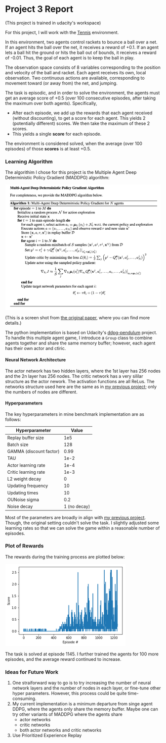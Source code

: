 # Project 3 Report

(This project is trained in udacity's workspace)

For this project, I will work with the [Tennis](https://github.com/Unity-Technologies/ml-agents/blob/master/docs/Learning-Environment-Examples.md#tennis) environment.

In this environment, two agents control rackets to bounce a ball over a net. If an agent hits the ball over the net, it receives a reward of +0.1.  If an agent lets a ball hit the ground or hits the ball out of bounds, it receives a reward of -0.01.  Thus, the goal of each agent is to keep the ball in play.

The observation space consists of 8 variables corresponding to the position and velocity of the ball and racket. Each agent receives its own, local observation.  Two continuous actions are available, corresponding to movement toward (or away from) the net, and jumping. 

The task is episodic, and in order to solve the environment, the agents must get an average score of +0.5 (over 100 consecutive episodes, after taking the maximum over both agents). Specifically,

- After each episode, we add up the rewards that each agent received (without discounting), to get a score for each agent. This yields 2 (potentially different) scores. We then take the maximum of these 2 scores.
- This yields a single **score** for each episode.

The environment is considered solved, when the average (over 100 episodes) of those **scores** is at least +0.5.

### Learning Algorithm

The algorithim I chose for this project is the Multiple Agent Deep Deterministic Policy Gradient (MADDPG) algorithm: 

<img src="pics/maddpg.png" alt="maddpg" style="zoom:67%;" />

(This is a screen shot from [the original paper](https://arxiv.org/pdf/1706.02275.pdf), where you can find more details.)

The python implementation is based on Udacity's [ddpg-pendulum](https://github.com/udacity/deep-reinforcement-learning/tree/master/ddpg-pendulum) project. To handle this multiple agent game, I introduce a `Group` class to combine agents together and share the same memory buffer; however, each agent has their own actor and ctiric. 

#### Neural Network Architecture 

The actor network has two hidden layers, where the 1st layer has 256 nodes and the 2n layer has 256 nodes. The critic network has a very sililar structure as the actor nework. The activation functions are all ReLus. The networks structure used here are the same as in [my previous project](https://github.com/luzk-emory/Udacity-Deep-Reinforcement-Learning/tree/master/p2_continuous-control); only the numbers of nodes are different.

#### Hyperparameters 

The key hyperparameters in mine benchmark implementation are as follows:

| Hyperparameter          | Value |
| ----------------------- | ----- |
| Replay buffer size      | 1e5   |
| Batch size              | 128   |
| GAMMA (discount factor) | 0.99  |
| TAU                     | 1e-2  |
| Actor learning rate     | 1e-4  |
| Critic learning rate    | 1e-3  |
| L2 weight decay         | 0     |
| Updating frequency      | 10    |
| Updating times          | 10    |
| OUNoise sigma           | 0.2   |
| Noise decay      | 1 (no decay) |

Most of the parameters are broadly in align with [my previous project](https://github.com/luzk-emory/Udacity-Deep-Reinforcement-Learning/tree/master/p2_continuous-control). Though, the original setting couldn't solve the task. I slightly adjusted some learning rates so that we can solve the game within a reasonable number of episodes. 

### Plot of Rewards

The rewards during the training process are plotted below:

![rewards](pics/rewards.png)

The task is solved at episode 1145. I further trained the agents for 100 more episodes, and the average reward continued to increase.

### Ideas for Future Work

1. One straiforward way to go is to try increasing the number of neural network layers and the number of nodes in each layer, or fine-tune other hyper parameters. However, this process could be quite time-consuming. 
2. My current implementation is a minimum departure from singe agent DDPG, where the agents only share the memory buffer. Maybe one can try other variants of MADDPG where the agents share 
   - actor networks
   - critic networks
   - both actor networks and critic networks
3. Use Prioritized Experience Replay
